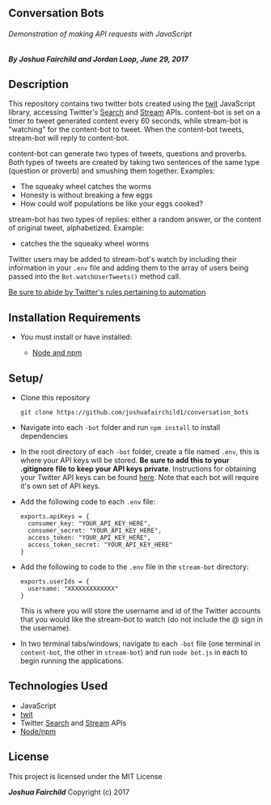 ## Conversation Bots

###### Demonstration of making API requests with JavaScript

##### By **Joshua Fairchild and Jordan Loop, June 29, 2017**

## Description

This repository contains two twitter bots created using the [twit](https://github.com/ttezel/twit) JavaScript library, accessing Twitter's [Search](https://dev.twitter.com/rest/public/search) and [Stream](https://dev.twitter.com/streaming/overview) APIs. content-bot is set on a timer to tweet generated content every 60 seconds, while stream-bot is "watching" for the content-bot to tweet. When the content-bot tweets, stream-bot will reply to content-bot.

content-bot can generate two types of tweets, questions and proverbs. Both types of tweets are created by taking two sentences of the same type (question or proverb) and smushing them together. Examples:

  * The squeaky wheel catches the worms
  * Honesty is without breaking a few eggs
  * How could wolf populations be like your eggs cooked?

stream-bot has two types of replies: either a random answer, or the content of original tweet, alphabetized. Example:

* catches the the squeaky wheel worms

Twitter users may be added to stream-bot's watch by including their information in your `.env` file and adding them to the array of users being passed into the `Bot.watchUserTweets()` method call.

[Be sure to abide by Twitter's rules pertaining to automation](https://support.twitter.com/articles/76915)

## Installation Requirements

* You must install or have installed:

  * [Node and npm](https://nodejs.org/en/)

## Setup/

* Clone this repository

  `git clone https://github.com/joshuafairchild1/conversation_bots`


* Navigate into each `-bot` folder and run `npm install` to install dependencies

* In the root directory of each `-bot` folder, create a file named `.env`, this is where your API keys will be stored. **Be sure to add this to your .gitignore file to keep your API keys private**. Instructions for obtaining your Twitter API keys can be found [here](https://dev.twitter.com/oauth/overview/application-owner-access-tokens). Note that each bot will require it's own set of API keys.

* Add the following code to each `.env` file:

  ```
  exports.apiKeys = {
    consumer_key: "YOUR_API_KEY_HERE",
    consumer_secret: "YOUR_API_KEY_HERE",
    access_token: "YOUR_API_KEY_HERE",
    access_token_secret: "YOUR_API_KEY_HERE"
  }  
  ```

* Add the following to code to the `.env` file in the `stream-bot` directory:

  ```
  exports.userIds = {
    username: "XXXXXXXXXXXXX"
  }
  ```

  This is where you will store the username and id of the Twitter accounts that you would like the stream-bot to watch (do not include the @ sign in the username).

* In two terminal tabs/windows, navigate to each `-bot` file (one terminal in `content-bot`, the other in `stream-bot`) and run `node bot.js` in each to begin running the applications.


## Technologies Used

* JavaScript
* [twit](https://github.com/ttezel/twit)
* Twitter [Search](https://dev.twitter.com/rest/public/search) and [Stream](https://dev.twitter.com/streaming/overview) APIs
* [Node/npm](https://nodejs.org/en/)


## License

This project is licensed under the MIT License

**_Joshua Fairchild_** Copyright (c) 2017
